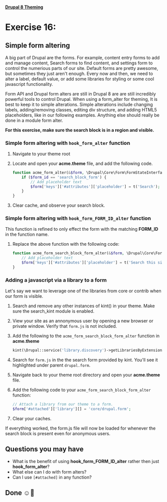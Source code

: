 #### [Drupal 8 Theming](README.md)

# Exercise 16: 

## Simple form altering

A big part of Drupal are the forms. For example, content entry forms to add and manage content, Search forms to find content, and settings form to control the numerious parts of our site. Default forms are pretty awesome, but sometimes they just aren't enough. Every now and then, we need to alter a label, default value, or add some libraries for styling or some cool javascript functionality.

Form API and Drupal form alters are still in Drupal 8 are are still incredibly powerful tools to control Drupal. When using a form_alter for theming, It is best to keep it to simple alterations. Simple alterations include changing labels, adding/removing classes, editing div structure, and adding HTML5 placeholders, like in our following examples. Anything else should really be done in a module form alter.

**For this exercise, make sure the search block is in a region and visible.**

### Simple form altering with `hook_form_alter` function

1. Navigate to your theme root

2. Locate and open your **acme.theme** file, and add the following code.

	```php
	function acme_form_alter(&$form, \Drupal\Core\Form\FormStateInterface $form_state, $form_id) {
		if ($form_id == 'search_block_form') {
   			// Add placeholder text
   			$form['keys']['#attributes']['placeholder'] = t('Search');
   		}
	}
	```
2. Clear cache, and observe your search block. 

### Simple form altering with `hook_form_FORM_ID_alter` function 

This function is refined to only effect the form with the matching **FORM_ID** in the function name.

1. Replace the above function with the following code:
	
	```php
	function acme_form_search_block_form_alter(&$form, \Drupal\Core\Form\FormStateInterface $form_state, $form_id) {
		// Add placeholder text
    	$form['keys']['#attributes']['placeholder'] = t('Search this site.');
	}
	```

### Adding a javascript via a library to a form 
Let's say we want to leverage one of the libraries from core or contrib when our form is visible. 

1. Search and remove any other instances of kint() in your theme. Make sure the search_kint module is enabled.

1. View your site as an annonymous user by opening a new browser or private window. Verify that `form.js` is not included.

2. Add the following to the `acme_form_search_block_form_alter` function in **acme.theme**

    ```php 
    kint(\Drupal::service('library.discovery')->getLibrariesByExtension('core'));
    ```

3. Search for `form.js` in the the search form provided by kint. You'll see it highlighted under parent `drupal.form`. 

7. Navigate back to your theme root directory and open your **acme.theme** file.

9. Add the following code to your `acme_form_search_block_form_alter` function:

	```php
	// Attach a library from our theme to a form.
   	$form['#attached']['library'][] = 'core/drupal.form';
	```

10. Clear your caches.

If everything worked, the form.js file will now be loaded for whenever the search block is present even for anonymous users.
	



## Questions you may have
* What is the benefit of using **hook\_form\_FORM\_ID\_alter** rather then just **hook\_form\_alter**?
* What else can I do with form alters?
* Can I use `[#attached]` in any function?

## Done ☺